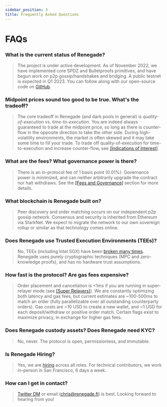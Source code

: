 ```yaml
---
sidebar_position: 3
title: Frequently Asked Questions
---
```


# FAQs

### What is the current status of Renegade?
> The project is under active development. As of November 2022, we have
> implemented core SPDZ and Bulletproofs primitives, and have begun work on p2p
> gossip/handshakes and bridging. A public testnet is expected in Q1 2023. You
> can follow along with our open-source code on
> [GitHub](https://github.com/renegade-fi).

### Midpoint prices sound too good to be true. What's the tradeoff?
> The core tradeoff in Renegade (and dark pools in general) is
> *quality-of-execution* vs. *time-to-execution*. You are indeed always
> guaranteed to trade at the midpoint price, so long as there is counter-flow in
> the opposite direction to take the other side. During high-volatility
> environments, the market is often skewed and it may take some time to fill your
> trade. To trade off quality-of-execution for time-to-execution and increase
> counter-flow, see [[Indications of Interest]](/advanced-concepts/ioi).

### What are the fees? What governance power is there?
> There is an in-protocol fee of 1 basis point (0.01%). Governance power is
> minimized, and can neither arbitrarily upgrade the contract nor halt withdraws.
> See the [[Fees and Governance]](/basic-concepts/fees-and-governance) section for
> more details.

### What blockchain is Renegade built on?
> Peer discovery and order matching occurs on our independent p2p gossip network.
> Consensus and security is inherited from Ethereum via StarkNet. We expect to
> migrate the network to our own sovereign rollup or similar as that technology
> comes online.

### Does Renegade use Trusted Execution Environments (TEEs)?
> No, TEEs (including Intel SGX) have been [broken many
> times](https://arstechnica.com/information-technology/2022/08/architectural-bug-in-some-intel-cpus-is-more-bad-news-for-sgx-users/).
> Renegade uses purely cryptographic techniques (MPC and zero-knowledge proofs),
> and has no hardware trust assumptions.

### How fast is the protocol? Are gas fees expensive?
> Order placement and cancellation is <1ms if you are running in super-relayer
> mode (see [[Super Relayers]](/advanced-concepts/super-relayers)). We are
> constantly optimizing both latency and gas fees, but current estimates are
> ~100-500ms to match an order (fully parallelizable over all outstanding
> counterparty orders). Gas costs are ~10 USD to create a new wallet, and ~1 USD
> for each deposit/withdraw or positive order match. Certain flags exist to
> maximize privacy, in exchange for higher gas fees.

### Does Renegade custody assets? Does Renegade need KYC?
> No, never. The protocol is open, permissionless, and immutable.

### Is Renegade Hiring?
> Yes, we are [hiring](https://jobs.renegade.fi) across all roles. For technical
> contributors, we work in-person in San Francisco, 6 days a week.

### How can I get in contact?
> [Twitter DM](https://twitter.com/renegade_fi) or email (chris@renegade.fi) is
> best. Looking forward to hearing from you!
